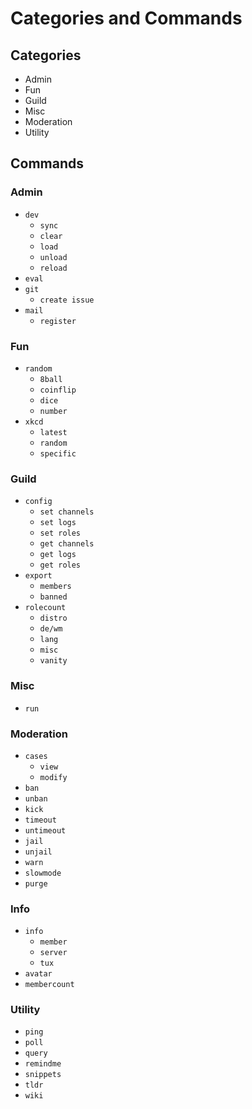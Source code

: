 # Categories and Commands

## Categories

- Admin
- Fun
- Guild
- Misc
- Moderation
- Utility


## Commands

### Admin

- `dev`
  - `sync`
  - `clear`
  - `load`
  - `unload`
  - `reload`
- `eval`
- `git`
  - `create issue`
- `mail`
  - `register`

### Fun

- `random`
  - `8ball`
  - `coinflip`
  - `dice`
  - `number`
- `xkcd`
  - `latest`
  - `random`
  - `specific`

### Guild

- `config`
  - `set channels`
  - `set logs`
  - `set roles`
  - `get channels`
  - `get logs`
  - `get roles`
- `export`
  - `members`
  - `banned`
- `rolecount`
  - `distro`
  - `de/wm`
  - `lang`
  - `misc`
  - `vanity`

### Misc

- `run`

### Moderation

- `cases`
  - `view`
  - `modify`
- `ban`
- `unban`
- `kick`
- `timeout`
- `untimeout`
- `jail`
- `unjail`
- `warn`
- `slowmode`
- `purge`

### Info

- `info`
  - `member`
  - `server`
  - `tux`
- `avatar`
- `membercount`

### Utility

- `ping`
- `poll`
- `query`
- `remindme`
- `snippets`
- `tldr`
- `wiki`